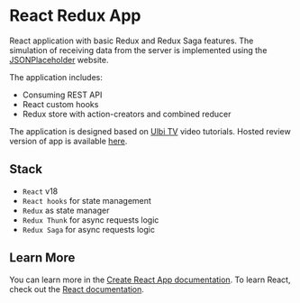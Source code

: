 # React Redux App

React application with basic Redux and Redux Saga features.
The simulation of receiving data from the server is implemented using the [JSONPlaceholder](https://jsonplaceholder.typicode.com/ "JSONPlaceholder") website.

The application includes:
* Consuming REST API
* React custom hooks
* Redux store with action-creators and combined reducer

The application is designed based on [Ulbi TV](https://www.youtube.com/@UlbiTV) video tutorials.
Hosted review version of app is available [here](https://react-redux-app-imwshdp.vercel.app/).

## Stack

* `React` v18
* `React hooks` for state management
* `Redux` as state manager
* `Redux Thunk` for async requests logic
* `Redux Saga` for async requests logic


## Learn More

You can learn more in the [Create React App documentation](https://facebook.github.io/create-react-app/docs/getting-started).
To learn React, check out the [React documentation](https://reactjs.org/).
